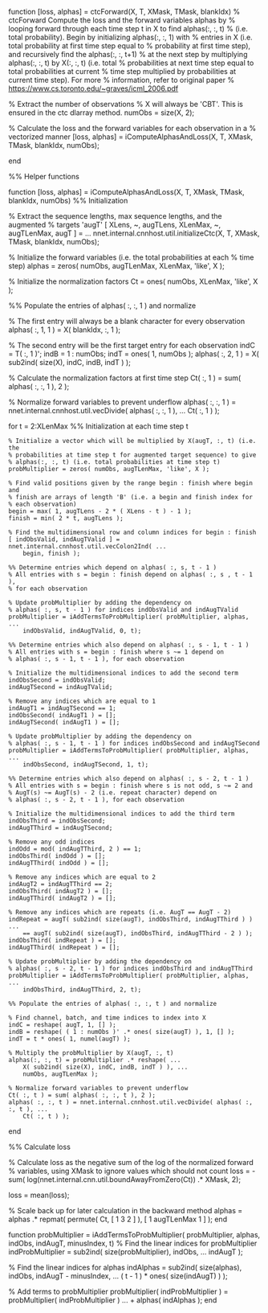 function [loss, alphas] = ctcForward(X, T, XMask, TMask, blankIdx)
% ctcForward     Compute the loss and the forward variables alphas by 
% looping forward through each time step t in X to find alphas(:, :, t) 
% (i.e. total probability). Begin by initializing alphas(:, :, 1) with
% entries in X (i.e. total probability at first time step equal to
% probability at first time step), and recursively find the alphas(:, :, t+1)
% at the next step by multiplying alphas(:, :, t) by X(:, :, t) (i.e. total
% probabilities at next time step equal to total probabilities at current
% time step multiplied by probabilities at current time step). For more
% information, refer to original paper 
% https://www.cs.toronto.edu/~graves/icml_2006.pdf

% Extract the number of observations
% X will always be 'CBT'. This is ensured in the ctc dlarray method.
numObs = size(X, 2);

% Calculate the loss and the forward variables for each observation in a
% vectorized manner
[loss, alphas] = iComputeAlphasAndLoss(X, T, XMask, TMask, blankIdx, numObs);

end

%% Helper functions

function [loss, alphas] = iComputeAlphasAndLoss(X, T, XMask, TMask, blankIdx, numObs)
%% Initialization

% Extract the sequence lengths, max sequence lengths, and the augmented
% targets 'augT'
[ XLens, ~, augTLens, XLenMax, ~, augTLenMax, augT ] = ...
    nnet.internal.cnnhost.util.initializeCtc(X, T, XMask, TMask, blankIdx, numObs);

% Initialize the forward variables (i.e. the total probabilities at each
% time step)
alphas = zeros( numObs, augTLenMax, XLenMax, 'like', X );

% Initialize the normalization factors
Ct = ones( numObs, XLenMax, 'like', X );

%% Populate the entries of alphas( :, :, 1 ) and normalize

% The first entry will always be a blank character for every observation
alphas( :, 1, 1 ) = X( blankIdx, :, 1 );

% The second entry will be the first target entry for each observation
indC = T( :, 1 )';
indB = 1 : numObs;
indT = ones( 1, numObs );
alphas( :, 2, 1 ) = X( sub2ind( size(X), indC, indB, indT ) );

% Calculate the normalization factors at first time step
Ct( :, 1 ) = sum( alphas( :, :, 1 ), 2 );

% Normalize forward variables to prevent underflow
alphas( :, :, 1 ) = nnet.internal.cnnhost.util.vecDivide( alphas( :, :, 1 ), ...
    Ct( :, 1 ) );

for t = 2:XLenMax
    %% Initialization at each time step t

    % Initialize a vector which will be multiplied by X(augT, :, t) (i.e. the 
    % probabilities at time step t for augmented target sequence) to give 
    % alphas(:, :, t) (i.e. total probabilities at time step t)
    probMultiplier = zeros( numObs, augTLenMax, 'like', X );

    % Find valid positions given by the range begin : finish where begin and 
    % finish are arrays of length 'B' (i.e. a begin and finish index for
    % each observation)
    begin = max( 1, augTLens - 2 * ( XLens - t ) - 1 );
    finish = min( 2 * t, augTLens ); 
    
    % Find the multidimensional row and column indices for begin : finish 
    [ indObsValid, indAugTValid ] = nnet.internal.cnnhost.util.vecColon2Ind( ...
        begin, finish );
    
    %% Determine entries which depend on alphas( :, s, t - 1 )
    % All entries with s = begin : finish depend on alphas( :, s , t - 1 ), 
    % for each observation
    
    % Update probMultiplier by adding the dependency on 
    % alphas( :, s, t - 1 ) for indices indObsValid and indAugTValid
    probMultiplier = iAddTermsToProbMultiplier( probMultiplier, alphas, ...
        indObsValid, indAugTValid, 0, t);
    
    %% Determine entries which also depend on alphas( :, s - 1, t - 1 ) 
    % All entries with s = begin : finish where s ~= 1 depend on 
    % alphas( :, s - 1, t - 1 ), for each observation
    
    % Initialize the multidimensional indices to add the second term
    indObsSecond = indObsValid;
    indAugTSecond = indAugTValid;
    
    % Remove any indices which are equal to 1
    indAugT1 = indAugTSecond == 1;
    indObsSecond( indAugT1 ) = [];
    indAugTSecond( indAugT1 ) = [];
    
    % Update probMultiplier by adding the dependency on 
    % alphas( :, s - 1, t - 1 ) for indices indObsSecond and indAugTSecond
    probMultiplier = iAddTermsToProbMultiplier( probMultiplier, alphas, ...
        indObsSecond, indAugTSecond, 1, t);
    
    %% Determine entries which also depend on alphas( :, s - 2, t - 1 )
    % All entries with s = begin : finish where s is not odd, s ~= 2 and 
    % AugT(s) ~= AugT(s) - 2 (i.e. repeat character) depend on 
    % alphas( :, s - 2, t - 1 ), for each observation
    
    % Initialize the multidimensional indices to add the third term
    indObsThird = indObsSecond;
    indAugTThird = indAugTSecond;
    
    % Remove any odd indices
    indOdd = mod( indAugTThird, 2 ) == 1;
    indObsThird( indOdd ) = [];
    indAugTThird( indOdd ) = [];
    
    % Remove any indices which are equal to 2
    indAugT2 = indAugTThird == 2;
    indObsThird( indAugT2 ) = [];
    indAugTThird( indAugT2 ) = [];
    
    % Remove any indices which are repeats (i.e. AugT == AugT - 2)
    indRepeat = augT( sub2ind( size(augT), indObsThird, indAugTThird ) ) ...
        == augT( sub2ind( size(augT), indObsThird, indAugTThird - 2 ) );
    indObsThird( indRepeat ) = [];
    indAugTThird( indRepeat ) = [];
    
    % Update probMultiplier by adding the dependency on 
    % alphas( :, s - 2, t - 1 ) for indices indObsThird and indAugTThird
    probMultiplier = iAddTermsToProbMultiplier( probMultiplier, alphas, ...
        indObsThird, indAugTThird, 2, t);
    
    %% Populate the entries of alphas( :, :, t ) and normalize

    % Find channel, batch, and time indices to index into X
    indC = reshape( augT, 1, [] );
    indB = reshape( ( 1 : numObs )' .* ones( size(augT) ), 1, [] );
    indT = t * ones( 1, numel(augT) );
    
    % Multiply the probMultiplier by X(augT, :, t)
    alphas(:, :, t) = probMultiplier .* reshape( ...
        X( sub2ind( size(X), indC, indB, indT ) ), ...
        numObs, augTLenMax );
    
    % Normalize forward variables to prevent underflow
    Ct( :, t ) = sum( alphas( :, :, t ), 2 );
    alphas( :, :, t ) = nnet.internal.cnnhost.util.vecDivide( alphas( :, :, t ), ...
        Ct( :, t ) );
    
end

%% Calculate loss

% Calculate loss as the negative sum of the log of the normalized forward
% variables, using XMask to ignore values which should not count
loss = -sum( log(nnet.internal.cnn.util.boundAwayFromZero(Ct)) .* XMask, 2);

loss = mean(loss);

% Scale back up for later calculation in the backward method
alphas = alphas .* repmat( permute( Ct, [ 1 3 2 ] ), [ 1 augTLenMax 1 ] );
end

function probMultiplier = iAddTermsToProbMultiplier( probMultiplier, alphas, indObs, indAugT, minusIndex, t)
% Find the linear indices for probMultiplier
indProbMultiplier = sub2ind( size(probMultiplier), indObs, ...
    indAugT );

% Find the linear indices for alphas
indAlphas = sub2ind( size(alphas), indObs, indAugT - minusIndex, ...
    ( t - 1 ) * ones( size(indAugT) ) );

% Add terms to probMultiplier
probMultiplier( indProbMultiplier ) = probMultiplier( indProbMultiplier ) ...
    + alphas( indAlphas );
end
